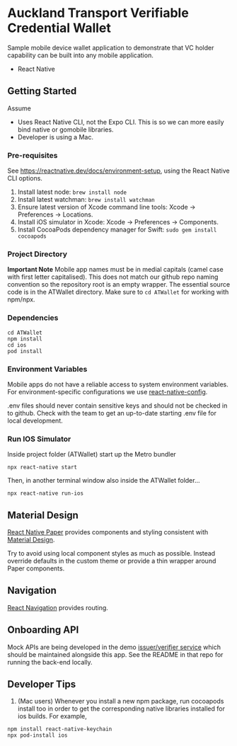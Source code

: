 # Auckland Transport Verifiable Credential Wallet

Sample mobile device wallet application to demonstrate that VC holder capability can be built into any mobile application.

* React Native

## Getting Started ##

Assume

* Uses React Native CLI, not the Expo CLI. This is so we can more easily bind native or gomobile libraries.
* Developer is using a Mac.

### Pre-requisites ###

See https://reactnative.dev/docs/environment-setup, using the React Native CLI options.

1. Install latest node: `brew install node`
2. Install latest watchman: `brew install watchman`
3. Ensure latest version of Xcode command line tools: Xcode -> Preferences -> Locations.
4. Install iOS simulator in Xcode: Xcode -> Preferences -> Components.
5. Install CocoaPods dependency manager for Swift: `sudo gem install cocoapods`

### Project Directory ###

**Important Note**
Mobile app names must be in medial capitals (camel case with first letter capitalised). This does not match our github repo naming convention so the repository root is an empty wrapper. The essential source code is in the ATWallet directory. Make sure to `cd ATWallet` for working with npm/npx.

### Dependencies ###

```
cd ATWallet
npm install
cd ios
pod install
```

### Environment Variables ###

Mobile apps do not have a reliable access to system environment variables. For environment-specific configurations we use [react-native-config](https://github.com/luggit/react-native-config).

.env files should never contain sensitive keys and should not be checked in to github. Check with the team to get an up-to-date starting .env file for local development.

### Run IOS Simulator ###

Inside project folder (ATWallet) start up the Metro bundler

```
npx react-native start
```

Then, in another terminal window also inside the ATWallet folder...

```
npx react-native run-ios
```

## Material Design ##

[React Native Paper](https://callstack.github.io/react-native-paper/index.html) provides components and styling consistent with [Material Design](https://material.io/design).

Try to avoid using local component styles as much as possible. Instead override defaults in the custom theme or provide a thin wrapper around Paper components.

## Navigation ##

[React Navigation](https://reactnavigation.org/docs/getting-started) provides routing.

## Onboarding API ##

Mock APIs are being developed in the demo [issuer/verifier service](https://github.com/perdx/at-vc-app) which should be maintained alongside this app. See the README in that repo for running the back-end locally. 

## Developer Tips ##

1. (Mac users) Whenever you install a new npm package, run cocoapods install too in order to get the corresponding native libraries installed for ios builds. For example,

```
npm install react-native-keychain
npx pod-install ios
```
